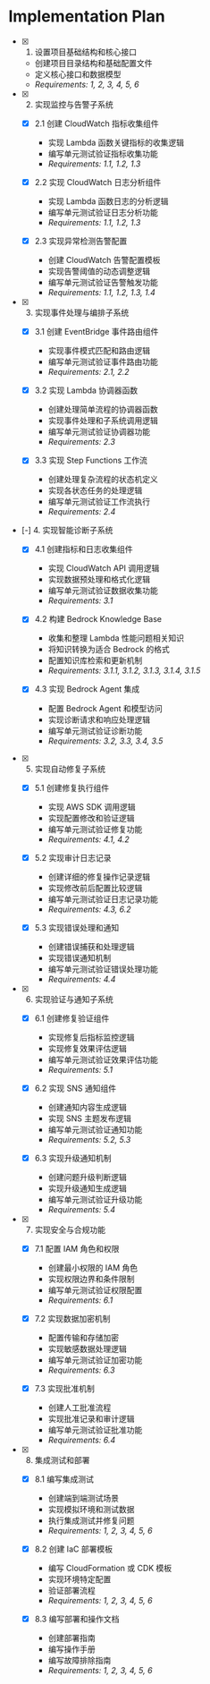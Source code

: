 # Implementation Plan

- [x] 1. 设置项目基础结构和核心接口
  - 创建项目目录结构和基础配置文件
  - 定义核心接口和数据模型
  - _Requirements: 1, 2, 3, 4, 5, 6_

- [x] 2. 实现监控与告警子系统
  - [x] 2.1 创建 CloudWatch 指标收集组件
    - 实现 Lambda 函数关键指标的收集逻辑
    - 编写单元测试验证指标收集功能
    - _Requirements: 1.1, 1.2, 1.3_
  
  - [x] 2.2 实现 CloudWatch 日志分析组件
    - 实现 Lambda 函数日志的分析逻辑
    - 编写单元测试验证日志分析功能
    - _Requirements: 1.1, 1.2, 1.3_
  
  - [x] 2.3 实现异常检测告警配置
    - 创建 CloudWatch 告警配置模板
    - 实现告警阈值的动态调整逻辑
    - 编写单元测试验证告警触发功能
    - _Requirements: 1.1, 1.2, 1.3, 1.4_

- [x] 3. 实现事件处理与编排子系统
  - [x] 3.1 创建 EventBridge 事件路由组件
    - 实现事件模式匹配和路由逻辑
    - 编写单元测试验证事件路由功能
    - _Requirements: 2.1, 2.2_
  
  - [x] 3.2 实现 Lambda 协调器函数
    - 创建处理简单流程的协调器函数
    - 实现事件处理和子系统调用逻辑
    - 编写单元测试验证协调器功能
    - _Requirements: 2.3_
  
  - [x] 3.3 实现 Step Functions 工作流
    - 创建处理复杂流程的状态机定义
    - 实现各状态任务的处理逻辑
    - 编写单元测试验证工作流执行
    - _Requirements: 2.4_

- [-] 4. 实现智能诊断子系统
  - [x] 4.1 创建指标和日志收集组件
    - 实现 CloudWatch API 调用逻辑
    - 实现数据预处理和格式化逻辑
    - 编写单元测试验证数据收集功能
    - _Requirements: 3.1_
  
  - [x] 4.2 构建 Bedrock Knowledge Base
    - 收集和整理 Lambda 性能问题相关知识
    - 将知识转换为适合 Bedrock 的格式
    - 配置知识库检索和更新机制
    - _Requirements: 3.1.1, 3.1.2, 3.1.3, 3.1.4, 3.1.5_
  
  - [x] 4.3 实现 Bedrock Agent 集成
    - 配置 Bedrock Agent 和模型访问
    - 实现诊断请求和响应处理逻辑
    - 编写单元测试验证诊断功能
    - _Requirements: 3.2, 3.3, 3.4, 3.5_

- [x] 5. 实现自动修复子系统
  - [x] 5.1 创建修复执行组件
    - 实现 AWS SDK 调用逻辑
    - 实现配置修改和验证逻辑
    - 编写单元测试验证修复功能
    - _Requirements: 4.1, 4.2_
  
  - [x] 5.2 实现审计日志记录
    - 创建详细的修复操作记录逻辑
    - 实现修改前后配置比较逻辑
    - 编写单元测试验证日志记录功能
    - _Requirements: 4.3, 6.2_
  
  - [x] 5.3 实现错误处理和通知
    - 创建错误捕获和处理逻辑
    - 实现错误通知机制
    - 编写单元测试验证错误处理功能
    - _Requirements: 4.4_

- [x] 6. 实现验证与通知子系统
  - [x] 6.1 创建修复验证组件
    - 实现修复后指标监控逻辑
    - 实现修复效果评估逻辑
    - 编写单元测试验证效果评估功能
    - _Requirements: 5.1_
  
  - [x] 6.2 实现 SNS 通知组件
    - 创建通知内容生成逻辑
    - 实现 SNS 主题发布逻辑
    - 编写单元测试验证通知功能
    - _Requirements: 5.2, 5.3_
  
  - [x] 6.3 实现升级通知机制
    - 创建问题升级判断逻辑
    - 实现升级通知生成逻辑
    - 编写单元测试验证升级功能
    - _Requirements: 5.4_

- [x] 7. 实现安全与合规功能
  - [x] 7.1 配置 IAM 角色和权限
    - 创建最小权限的 IAM 角色
    - 实现权限边界和条件限制
    - 编写单元测试验证权限配置
    - _Requirements: 6.1_
  
  - [x] 7.2 实现数据加密机制
    - 配置传输和存储加密
    - 实现敏感数据处理逻辑
    - 编写单元测试验证加密功能
    - _Requirements: 6.3_
  
  - [x] 7.3 实现批准机制
    - 创建人工批准流程
    - 实现批准记录和审计逻辑
    - 编写单元测试验证批准功能
    - _Requirements: 6.4_

- [x] 8. 集成测试和部署
  - [x] 8.1 编写集成测试
    - 创建端到端测试场景
    - 实现模拟环境和测试数据
    - 执行集成测试并修复问题
    - _Requirements: 1, 2, 3, 4, 5, 6_
  
  - [x] 8.2 创建 IaC 部署模板
    - 编写 CloudFormation 或 CDK 模板
    - 实现环境特定配置
    - 验证部署流程
    - _Requirements: 1, 2, 3, 4, 5, 6_
  
  - [x] 8.3 编写部署和操作文档
    - 创建部署指南
    - 编写操作手册
    - 编写故障排除指南
    - _Requirements: 1, 2, 3, 4, 5, 6_
